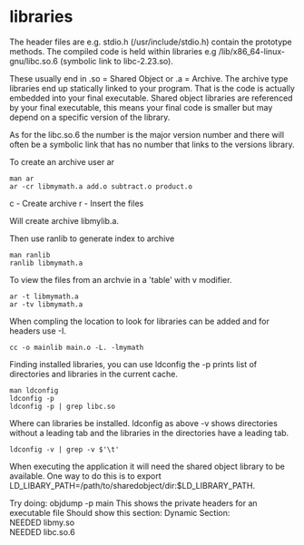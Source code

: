 # libraries

The header files are e.g. stdio.h (/usr/include/stdio.h) contain the prototype methods. The compiled code is held within libraries e.g  /lib/x86_64-linux-gnu/libc.so.6 (symbolic link to libc-2.23.so).

These usually end in .so = Shared Object or .a = Archive. The archive type libraries end up statically linked to your program. That is the code is actually embedded into your final executable. Shared object libraries are referenced by your final executable, this means your final code is smaller but may depend on a specific version of the library.

As for the libc.so.6 the number is the major version number and there will often be a symbolic link that has no number that links to the versions library.

To create an archive user ar
```
man ar
ar -cr libmymath.a add.o subtract.o product.o
```

c - Create archive
r - Insert the files

Will create archive libmylib.a.

Then use ranlib to generate index to archive
```
man ranlib
ranlib libmymath.a
```

To view the files from an archvie in a 'table' with v modifier.
```
ar -t libmymath.a
ar -tv libmymath.a
```

When compling the location to look for libraries can be added and for headers use -I.
```
cc -o mainlib main.o -L. -lmymath
```

Finding installed libraries, you can use ldconfig the -p prints list of directories and libraries in the current cache. 
```
man ldconfig
ldconfig -p
ldconfig -p | grep libc.so
```

Where can libraries be installed. ldconfig as above -v shows directories without a leading tab and the libraries in the directories have a leading tab. 
```
ldconfig -v | grep -v $'\t'
```

When executing the application it will need the shared object library to be available.
One way to do this is to export LD_LIBARY_PATH=/path/to/sharedobject/dir:$LD_LIBRARY_PATH.

Try doing: objdump -p main
This shows the private headers for an executable file
Should show this section: 
Dynamic Section:<br>
  NEEDED               libmy.so <br>
  NEEDED               libc.so.6 <br>
